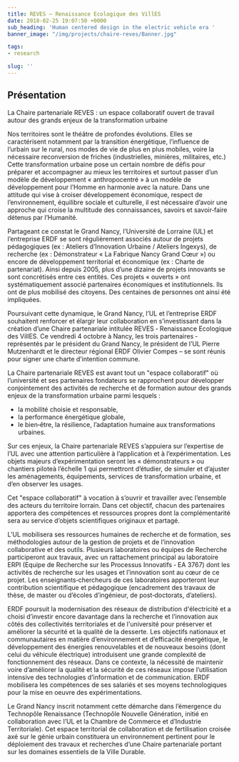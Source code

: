 ```yaml
---
title: REVES – Renaissance Ecologique des VillES
date: 2018-02-25 19:07:50 +0000
sub_heading: 'Human centered design in the electric vehicle era '
banner_image: "/img/projects/chaire-reves/Banner.jpg"

tags:
- research

slug: ''
---
```


## Présentation

La Chaire partenariale REVES : un espace collaboratif ouvert de travail autour des grands enjeux de la transformation urbaine

Nos territoires sont le théâtre de profondes évolutions. Elles se caractérisent notamment par la transition énergétique, l’influence de l’urbain sur le rural, nos modes de vie de plus en plus mobiles, voire la nécessaire reconversion de friches (industrielles, minières, militaires, etc.) Cette transformation urbaine pose un certain nombre de défis pour préparer et accompagner au mieux les territoires et surtout passer d’un modèle de développement « anthropocentré » à un modèle de développement pour l’Homme en harmonie avec la nature. Dans une attitude qui vise à croiser développement économique, respect de l’environnement, équilibre sociale et culturelle, il est nécessaire d’avoir une approche qui croise la multitude des connaissances, savoirs et savoir‐faire détenus par l’Humanité.

Partageant ce constat le Grand Nancy, l’Université de Lorraine (UL) et l’entreprise ERDF se sont régulièrement associés autour de projets pédagogiques (ex : Ateliers d’Innovation Urbaine / Ateliers Ingexys), de recherche (ex : Démonstrateur « La Fabrique Nancy Grand Cœur ») ou encore de développement territorial et économique (ex : Charte de partenariat). Ainsi depuis 2005, plus d’une dizaine de projets innovants se sont concrétisés entre ces entités. Ces projets « ouverts » ont systématiquement associé partenaires économiques et institutionnels. Ils ont de plus mobilisé des citoyens. Des centaines de personnes ont ainsi été impliquées.


Poursuivant cette dynamique, le Grand Nancy, l’UL et l’entreprise ERDF souhaitent renforcer et élargir leur collaboration en s’investissant dans la création d’une Chaire partenariale intitulée REVES ‐ Renaissance Ecologique des VillES. Ce vendredi 4 octobre à Nancy, les trois partenaires ‐ représentés par le président du Grand Nancy, le président de l’UL Pierre Mutzenhardt et le directeur régional ERDF Olivier Compes – se sont réunis pour signer une charte d’intention commune.


La Chaire partenariale REVES est avant tout un "espace collaboratif" où l’université et ses partenaires fondateurs se rapprochent pour développer conjointement des activités de recherche et de formation autour des grands enjeux de la transformation urbaine parmi lesquels :
- la mobilité choisie et responsable,
- la performance énergétique globale,
- le bien‐être, la résilience, l’adaptation humaine aux transformations urbaines.


Sur ces enjeux, la Chaire partenariale REVES s’appuiera sur l’expertise de l’UL avec une attention particulière à l’application et à l’expérimentation. Les objets majeurs d’expérimentation seront les « démonstrateurs » ou chantiers piloteà l’échelle 1 qui permettront d’étudier, de simuler et d’ajuster les aménagements, équipements, services de transformation urbaine, et d’en observer les usages.

Cet "espace collaboratif" à vocation à s’ouvrir et travailler avec l’ensemble des acteurs du territoire lorrain. Dans cet objectif, chacun des partenaires apportera des compétences et ressources propres dont la complémentarité sera au service d’objets scientifiques originaux et partagé.

L’UL mobilisera ses ressources humaines de recherche et de formation, ses méthodologies autour de la gestion de projets et de l’innovation collaborative et des outils. Plusieurs laboratoires ou équipes de Recherche participeront aux travaux, avec un rattachement principal au laboratoire ERPI (Equipe de Recherche sur les Processus Innovatifs ‐ EA 3767) dont les activités de recherche sur les usages et l’innovation sont au cœur de ce projet. Les enseignants‐chercheurs de ces laboratoires apporteront leur contribution scientifique et pédagogique (encadrement des travaux de thèse, de master ou d’écoles d’ingénieur, de post‐doctorats, d’ateliers).

ERDF poursuit la modernisation des réseaux de distribution d'électricité et a choisi d’investir encore davantage dans la recherche et l’innovation aux côtés des collectivités territoriales et de l'université pour préserver et améliorer la sécurité et la qualité de la desserte. Les objectifs nationaux et communautaires en matière d’environnement et d’efficacité énergétique, le développement des énergies renouvelables et de nouveaux besoins (dont celui du véhicule électrique) introduisent une grande complexité de fonctionnement des réseaux. Dans ce contexte, la nécessité de maintenir voire d’améliorer la qualité et la sécurité de ces réseaux impose l’utilisation intensive des technologies d’information et de communication. ERDF mobilisera les compétences de ses salariés et ses moyens technologiques pour la mise en oeuvre des expérimentations.

Le Grand Nancy inscrit notamment cette démarche dans l’émergence du Technopôle Renaissance (Technopôle Nouvelle Génération, initié en collaboration avec l’UL et la Chambre de Commerce et d’Industrie Territoriale). Cet espace territorial de collaboration et de fertilisation croisée axé sur le génie urbain constituera un environnement pertinent pour le déploiement des travaux et recherches d’une Chaire partenariale portant sur les domaines essentiels de la Ville Durable.
